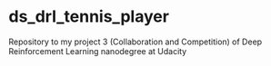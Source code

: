 # ds_drl_tennis_player
Repository to my project 3 (Collaboration and Competition) of Deep Reinforcement Learning nanodegree at Udacity
